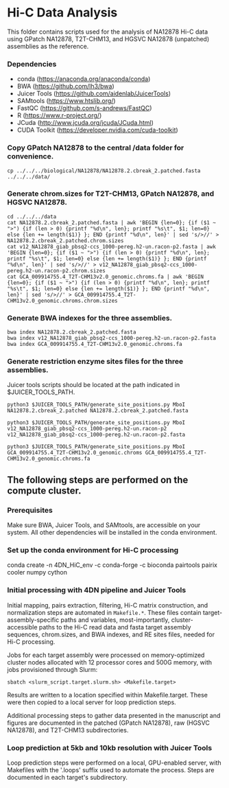 # Hi-C Data Analysis

This folder contains scripts used for the analysis of NA12878 Hi-C data using GPatch NA12878, T2T-CHM13, and HGSVC NA12878 (unpatched) assemblies as the reference.

### Dependencies
* conda (https://anaconda.org/anaconda/conda)
* BWA (https://github.com/lh3/bwa)
* Juicer Tools (https://github.com/aidenlab/JuicerTools)
* SAMtools (https://www.htslib.org/)
* FastQC (https://github.com/s-andrews/FastQC)
* R (https://www.r-project.org/)
* JCuda (http://www.jcuda.org/jcuda/JCuda.html)
* CUDA Toolkit (https://developer.nvidia.com/cuda-toolkit)

### Copy GPatch NA12878 to the central /data folder for convenience.
```
cp ../../../biological/NA12878/NA12878.2.cbreak_2.patched.fasta ../../../data/
```

### Generate chrom.sizes for T2T-CHM13, GPatch NA12878, and HGSVC NA12878.
```
cd ../../../data
cat NA12878.2.cbreak_2.patched.fasta | awk 'BEGIN {len=0}; {if ($1 ~ ">") {if (len > 0) {printf "%d\n", len}; printf "%s\t", $1; len=0} else {len += length($1)} }; END {printf "%d\n", len}' | sed 's/>//' > NA12878.2.cbreak_2.patched.chrom.sizes
cat v12_NA12878_giab_pbsq2-ccs_1000-pereg.h2-un.racon-p2.fasta | awk 'BEGIN {len=0}; {if ($1 ~ ">") {if (len > 0) {printf "%d\n", len}; printf "%s\t", $1; len=0} else {len += length($1)} }; END {printf "%d\n", len}' | sed 's/>//' > v12_NA12878_giab_pbsq2-ccs_1000-pereg.h2-un.racon-p2.chrom.sizes
cat GCA_009914755.4_T2T-CHM13v2.0_genomic.chroms.fa | awk 'BEGIN {len=0}; {if ($1 ~ ">") {if (len > 0) {printf "%d\n", len}; printf "%s\t", $1; len=0} else {len += length($1)} }; END {printf "%d\n", len}' | sed 's/>//' > GCA_009914755.4_T2T-CHM13v2.0_genomic.chroms.chrom.sizes
```

### Generate BWA indexes for the three assemblies.
```
bwa index NA12878.2.cbreak_2.patched.fasta
bwa index v12_NA12878_giab_pbsq2-ccs_1000-pereg.h2-un.racon-p2.fasta 
bwa index GCA_009914755.4_T2T-CHM13v2.0_genomic.chroms.fa 
```

### Generate restriction enzyme sites files for the three assemblies.
Juicer tools scripts should be located at the path indicated in $JUICER_TOOLS_PATH.
```
python3 $JUICER_TOOLS_PATH/generate_site_positions.py MboI NA12878.2.cbreak_2.patched NA12878.2.cbreak_2.patched.fasta

python3 $JUICER_TOOLS_PATH/generate_site_positions.py MboI v12_NA12878_giab_pbsq2-ccs_1000-pereg.h2-un.racon-p2 v12_NA12878_giab_pbsq2-ccs_1000-pereg.h2-un.racon-p2.fasta

python3 $JUICER_TOOLS_PATH/generate_site_positions.py MboI GCA_009914755.4_T2T-CHM13v2.0_genomic.chroms GCA_009914755.4_T2T-CHM13v2.0_genomic.chroms.fa
```
## The following steps are performed on the compute cluster.

### Prerequisites
Make sure BWA, Juicer Tools, and SAMtools, are accessible on your system. All other dependencies will be installed in the conda environment.

### Set up the conda environment for Hi-C processing
conda create -n 4DN_HiC_env -c conda-forge -c bioconda pairtools pairix cooler numpy cython

### Initial processing with 4DN pipeline and Juicer Tools
Initial mapping, pairs extraction, filtering, Hi-C matrix construction, and normalization steps are automated in `Makefile.*`. These files contain target-assembly-specific paths and variables, most-importantly, cluster-accessible paths to the Hi-C read data and fasta target assembly sequences, chrom.sizes, and BWA indexes, and RE sites files, needed for Hi-C processing.

Jobs for each target assembly were processed on memory-optimized cluster nodes allocated with 12 processor cores and 500G memory, with jobs provisioned through Slurm:
```
sbatch <slurm_script.target.slurm.sh> <Makefile.target>
```
Results are written to a location specified within Makefile.target. These were then copied to a local server for loop prediction steps.

Additional processing steps to gather data presented in the manuscript and figures are documented in the patched (GPatch NA12878), raw (HGSVC NA12878), and T2T-CHM13 subdirectories.

### Loop prediction at 5kb and 10kb resolution with Juicer Tools
Loop prediction steps were performed on a local, GPU-enabled server, with Makefiles with the '.loops' suffix used to automate the process. Steps are documented in each target's subdirectory.

